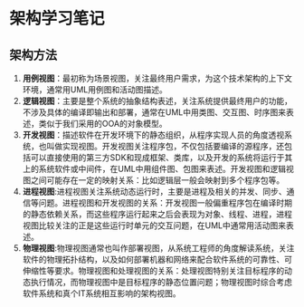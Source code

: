 # 架构学习笔记

## 架构方法

1. <strong>用例视图</strong>：最初称为场景视图，关注最终用户需求，为这个技术架构的上下文环境，通常用UML用例图和活动图描述。
2. <strong>逻辑视图</strong>：主要是整个系统的抽象结构表述，关注系统提供最终用户的功能，不涉及具体的编译即输出和部署，通常在UML中用类图、交互图、时序图来表述，类似于我们采用的OOA的对象模型。
3. <strong>开发视图</strong>：描述软件在开发环境下的静态组织，从程序实现人员的角度透视系统，也叫做实现视图。开发视图关注程序包，不仅包括要编译的源程序，还包括可以直接使用的第三方SDK和现成框架、类库，以及开发的系统将运行于其上的系统软件或中间件，在UML中用组件图、包图来表述。开发视图和逻辑视图之间可能存在一定的映射关系：比如逻辑层一般会映射到多个程序包等。
4. <strong>进程视图</strong>:进程视图关注系统动态运行时，主要是进程及相关的并发、同步、通信等问题。进程视图和开发视图的关系：开发视图一般偏重程序包在编译时期的静态依赖关系，而这些程序运行起来之后会表现为对象、线程、进程，进程视图比较关注的正是这些运行时单元的交互问题，在UML中通常用活动图来表述。
5. <strong>物理视图</strong>:物理视图通常也叫作部署视图，从系统工程师的角度解读系统，关注软件的物理拓扑结构，以及如何部署机器和网络来配合软件系统的可靠性、可伸缩性等要求。物理视图和处理视图的关系：处理视图特别关注目标程序的动态执行情况，而物理视图中是目标程序的静态位置问题；物理视图时综合考虑软件系统和真个IT系统相互影响的架构视图。